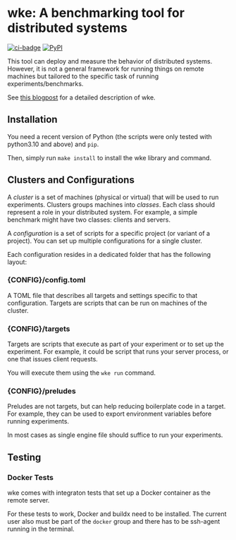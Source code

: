 # wke: A benchmarking tool for distributed systems  

[![ci-badge](https://github.com/kaimast/wke/actions/workflows/ci.yml/badge.svg)](https://github.com/kaimast/wke/actions)
[![PyPI](https://img.shields.io/pypi/v/PACKAGE?label=wke)](https://pypi.org/project/wke/)

This tool can deploy and measure the behavior of distributed systems. However, it is not a general framework for running things on remote machines but tailored to the specific task of running experiments/benchmarks.

See [this blogpost](https://kaimast.com/notes/wickie/) for a detailed description of wke.

## Installation

You need a recent version of Python (the scripts were only tested with python3.10 and above) and `pip`.

Then, simply run `make install` to install the wke library and command.

## Clusters and Configurations

A *cluster* is a set of machines (physical or virtual) that will be used to run experiments.
Clusters groups machines into *classes*. Each class should represent a role in your distributed system.
For example, a simple benchmark might have two classes: clients and servers.

A *configuration* is a set of scripts for a specific project (or variant of a project). You can set up multiple configurations for a single cluster.

Each configuration resides in a dedicated folder that has the following layout:

### {CONFIG}/config.toml

A TOML file that describes all targets and settings specific to that configuration. Targets are scripts that can be run on machines of the cluster.

### {CONFIG}/targets

Targets are scripts that execute as part of your experiment or to set up the experiment. For example, it could be script that runs your server process, or one that issues client requests.

You will execute them using the `wke run` command.

### {CONFIG}/preludes

Preludes are not targets, but can help reducing boilerplate code in a target. For example, they can be used to export environment variables before running experiments.

In most cases as single engine file should suffice to run your experiments.

## Testing

### Docker Tests

wke comes with integraton tests that set up a Docker container as the remote server.

For these tests to work, Docker and buildx need to be installed. The current user also must be part of the `docker` group and there has to be ssh-agent running in the terminal.
